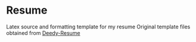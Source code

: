 # Resume
Latex source  and formatting template for my resume
Original template files obtained from [Deedy-Resume](https://github.com/deedy/Deedy-Resume)
